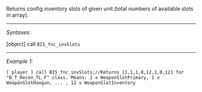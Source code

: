 Returns config inventory slots of given unit (total numbers of available slots in array).


---
*Syntaxes:*

[object] call `BIS_fnc_invSlots`

---
*Example 1:*

```sqf
[ player ] call BIS_fnc_invSlots;//Returns [1,1,1,8,12,1,0,12] for "B_T_Recon_TL_F" class. Means: 1 x WeaponSlotPrimary, 1 x WeaponSlotHangun, ... , 12 x WeaponSlotInventory
```